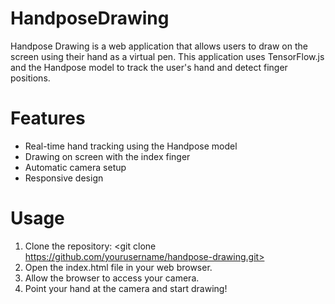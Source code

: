 # HandposeDrawing

Handpose Drawing is a web application that allows users to draw on the screen using their hand as a virtual pen. This application uses TensorFlow.js and the Handpose model to track the user's hand and detect finger positions.

# Features

   * Real-time hand tracking using the Handpose model
   * Drawing on screen with the index finger
   * Automatic camera setup
   * Responsive design
  
  
# Usage
1. Clone the repository: <git clone https://github.com/yourusername/handpose-drawing.git>
2. Open the index.html file in your web browser.
3. Allow the browser to access your camera.
4. Point your hand at the camera and start drawing!
